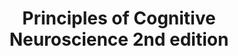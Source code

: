 ---
layout: toc-books
permalink: /principles-of-cognitive-neuroscience-2nd-edition/
category: 'Principles of Cognitive Neuroscience 2nd edition'
title: 'Principles of Cognitive Neuroscience 2nd edition'
---